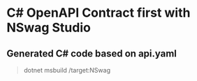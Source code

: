 # C# OpenAPI Contract first with NSwag Studio

## Generated C# code based on api.yaml

> dotnet msbuild /target:NSwag